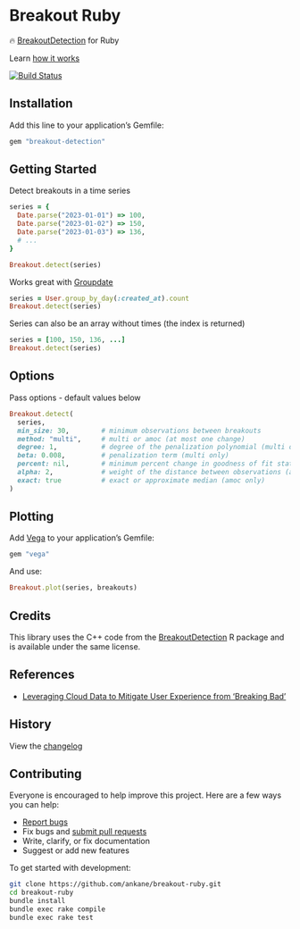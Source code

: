 # Breakout Ruby

:fire: [BreakoutDetection](https://github.com/twitter/BreakoutDetection) for Ruby

Learn [how it works](https://blog.twitter.com/engineering/en_us/a/2014/breakout-detection-in-the-wild)

[![Build Status](https://github.com/ankane/breakout-ruby/actions/workflows/build.yml/badge.svg)](https://github.com/ankane/breakout-ruby/actions)

## Installation

Add this line to your application’s Gemfile:

```ruby
gem "breakout-detection"
```

## Getting Started

Detect breakouts in a time series

```ruby
series = {
  Date.parse("2023-01-01") => 100,
  Date.parse("2023-01-02") => 150,
  Date.parse("2023-01-03") => 136,
  # ...
}

Breakout.detect(series)
```

Works great with [Groupdate](https://github.com/ankane/groupdate)

```ruby
series = User.group_by_day(:created_at).count
Breakout.detect(series)
```

Series can also be an array without times (the index is returned)

```ruby
series = [100, 150, 136, ...]
Breakout.detect(series)
```

## Options

Pass options - default values below

```ruby
Breakout.detect(
  series,
  min_size: 30,        # minimum observations between breakouts
  method: "multi",     # multi or amoc (at most one change)
  degree: 1,           # degree of the penalization polynomial (multi only)
  beta: 0.008,         # penalization term (multi only)
  percent: nil,        # minimum percent change in goodness of fit statistic (multi only)
  alpha: 2,            # weight of the distance between observations (amoc only)
  exact: true          # exact or approximate median (amoc only)
)
```

## Plotting

Add [Vega](https://github.com/ankane/vega) to your application’s Gemfile:

```ruby
gem "vega"
```

And use:

```ruby
Breakout.plot(series, breakouts)
```

## Credits

This library uses the C++ code from the [BreakoutDetection](https://github.com/twitter/BreakoutDetection) R package and is available under the same license.

## References

- [Leveraging Cloud Data to Mitigate User Experience from ‘Breaking Bad’](https://arxiv.org/abs/1411.7955)

## History

View the [changelog](https://github.com/ankane/breakout-ruby/blob/master/CHANGELOG.md)

## Contributing

Everyone is encouraged to help improve this project. Here are a few ways you can help:

- [Report bugs](https://github.com/ankane/breakout-ruby/issues)
- Fix bugs and [submit pull requests](https://github.com/ankane/breakout-ruby/pulls)
- Write, clarify, or fix documentation
- Suggest or add new features

To get started with development:

```sh
git clone https://github.com/ankane/breakout-ruby.git
cd breakout-ruby
bundle install
bundle exec rake compile
bundle exec rake test
```
